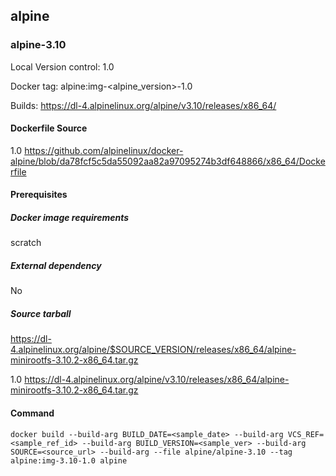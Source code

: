 ## alpine
### alpine-3.10
Local Version control: 1.0

Docker tag: alpine:img-<alpine_version>-1.0

Builds: https://dl-4.alpinelinux.org/alpine/v3.10/releases/x86_64/

#### Dockerfile Source
1.0 https://github.com/alpinelinux/docker-alpine/blob/da78fcf5c5da55092aa82a97095274b3df648866/x86_64/Dockerfile

#### Prerequisites
##### Docker image requirements
scratch

##### External dependency
No

##### Source tarball
https://dl-4.alpinelinux.org/alpine/$SOURCE_VERSION/releases/x86_64/alpine-minirootfs-3.10.2-x86_64.tar.gz

1.0 https://dl-4.alpinelinux.org/alpine/v3.10/releases/x86_64/alpine-minirootfs-3.10.2-x86_64.tar.gz

#### Command
`docker build --build-arg BUILD_DATE=<sample_date> --build-arg VCS_REF=<sample_ref_id> --build-arg BUILD_VERSION=<sample_ver> --build-arg SOURCE=<source_url> --build-arg --file alpine/alpine-3.10 --tag alpine:img-3.10-1.0 alpine`